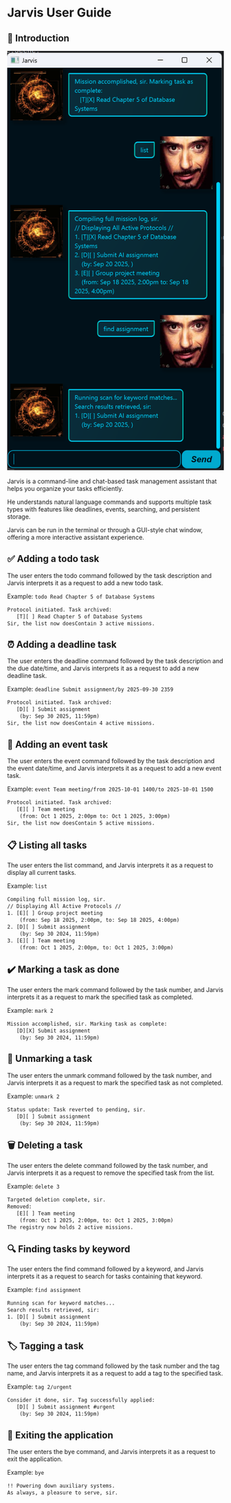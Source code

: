 # Jarvis User Guide

## 📖 Introduction
![Product Screenshot](./docs/Ui.png)

Jarvis is a command-line and chat-based task management assistant that helps you organize your tasks efficiently.

He understands natural language commands and supports multiple task types with features like deadlines, events, searching, and persistent storage. 

Jarvis can be run in the terminal or through a GUI-style chat window, offering a more interactive assistant experience.

## ✅ Adding a todo task

The user enters the todo command followed by the task description and Jarvis interprets it as a request to add a new todo task.

Example: `todo Read Chapter 5 of Database Systems`

```
Protocol initiated. Task archived:
   [T][ ] Read Chapter 5 of Database Systems 
Sir, the list now doesContain 3 active missions.
```

## ⏰ Adding a deadline task

The user enters the deadline command followed by the task description and the due date/time, and Jarvis interprets it as a request to add a new deadline task.

Example: `deadline Submit assignment/by 2025-09-30 2359`

```
Protocol initiated. Task archived:
   [D][ ] Submit assignment 
    (by: Sep 30 2025, 11:59pm)
Sir, the list now doesContain 4 active missions.
```


## 📅 Adding an event task

The user enters the event command followed by the task description and the event date/time, and Jarvis interprets it as a request to add a new event task.

Example: `event Team meeting/from 2025-10-01 1400/to 2025-10-01 1500`

```
Protocol initiated. Task archived:
   [E][ ] Team meeting 
    (from: Oct 1 2025, 2:00pm to: Oct 1 2025, 3:00pm)
Sir, the list now doesContain 5 active missions.
```

## 📋 Listing all tasks

The user enters the list command, and Jarvis interprets it as a request to display all current tasks.

Example: `list`

```
Compiling full mission log, sir.
// Displaying All Active Protocols //
1. [E][ ] Group project meeting 
    (from: Sep 18 2025, 2:00pm, to: Sep 18 2025, 4:00pm)
2. [D][ ] Submit assignment 
    (by: Sep 30 2024, 11:59pm)
3. [E][ ] Team meeting 
    (from: Oct 1 2025, 2:00pm, to: Oct 1 2025, 3:00pm)
```

## ✔️ Marking a task as done

The user enters the mark command followed by the task number, and Jarvis interprets it as a request to mark the specified task as completed.

Example: `mark 2`

```
Mission accomplished, sir. Marking task as complete:
   [D][X] Submit assignment 
    (by: Sep 30 2024, 11:59pm)
```

## 🔄 Unmarking a task

The user enters the unmark command followed by the task number, and Jarvis interprets it as a request to mark the specified task as not completed.

Example: `unmark 2`

```
Status update: Task reverted to pending, sir.
   [D][ ] Submit assignment 
    (by: Sep 30 2024, 11:59pm)
```

## 🗑️ Deleting a task

The user enters the delete command followed by the task number, and Jarvis interprets it as a request to remove the specified task from the list.

Example: `delete 3`

```
Targeted deletion complete, sir.
Removed:
   [E][ ] Team meeting 
    (from: Oct 1 2025, 2:00pm, to: Oct 1 2025, 3:00pm)
The registry now holds 2 active missions.
```

## 🔍 Finding tasks by keyword

The user enters the find command followed by a keyword, and Jarvis interprets it as a request to search for tasks containing that keyword.

Example: `find assignment`

```
Running scan for keyword matches...
Search results retrieved, sir:
1. [D][ ] Submit assignment 
    (by: Sep 30 2024, 11:59pm)
```

## 🏷️ Tagging a task

The user enters the tag command followed by the task number and the tag name, and Jarvis interprets it as a request to add a tag to the specified task.

Example: `tag 2/urgent`

```
Consider it done, sir. Tag successfully applied:
   [D][ ] Submit assignment #urgent 
    (by: Sep 30 2024, 11:59pm)
```

## 🚪 Exiting the application

The user enters the bye command, and Jarvis interprets it as a request to exit the application.

Example: `bye`

```
!! Powering down auxiliary systems.
As always, a pleasure to serve, sir.
```